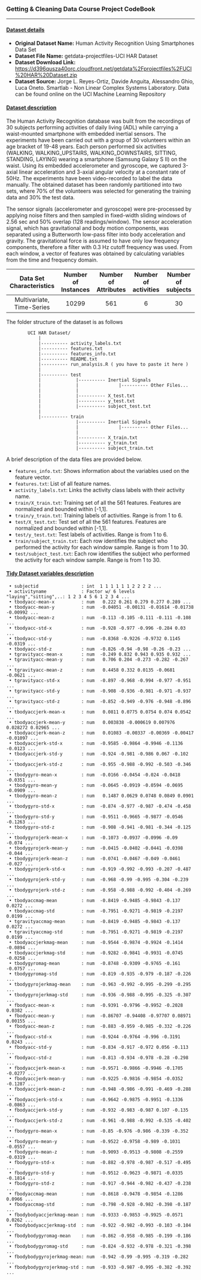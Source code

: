 ### Getting & Cleaning Data Course Project CodeBook
---------------------------------------------------

#### <ins>Dataset details</ins>

 * __Original Dataset Name:__ Human Activity Recognition Using Smartphones Data Set
 * __Dataset File Name:__ getdata-projectfiles-UCI HAR Dataset
 * __Dataset Download Link:__ https://d396qusza40orc.cloudfront.net/getdata%2Fprojectfiles%2FUCI%20HAR%20Dataset.zip
 * __Dataset Source:__ Jorge L. Reyes-Ortiz, Davide Anguita, Alessandro Ghio, Luca Oneto. Smartlab - Non Linear Complex Systems Laboratory. Data can be found online on the UCI Machine Learning Repository 

#### <ins>Dataset description</ins>

The Human Activity Recognition database was built from the recordings of 30 subjects performing activities of daily living (ADL) while carrying a waist-mounted smartphone with embedded inertial sensors. The experiments have been carried out with a group of 30 volunteers within an age bracket of 19-48 years. Each person performed six activities (WALKING, WALKING_UPSTAIRS, WALKING_DOWNSTAIRS, SITTING, STANDING, LAYING) wearing a smartphone (Samsung Galaxy S II) on the waist. Using its embedded accelerometer and gyroscope, we captured 3-axial linear acceleration and 3-axial angular velocity at a constant rate of 50Hz. The experiments have been video-recorded to label the data manually. The obtained dataset has been randomly partitioned into two sets, where 70% of the volunteers was selected for generating the training data and 30% the test data.

The sensor signals (accelerometer and gyroscope) were pre-processed by applying noise filters and then sampled in fixed-width sliding windows of 2.56 sec and 50% overlap (128 readings/window). The sensor acceleration signal, which has gravitational and body motion components, was separated using a Butterworth low-pass filter into body acceleration and gravity. The gravitational force is assumed to have only low frequency components, therefore a filter with 0.3 Hz cutoff frequency was used. From each window, a vector of features was obtained by calculating variables from the time and frequency domain. 

| Data Set Characteristics  | Number of Instances | Number of Attributes  | Number of activities | Number of subjects |
| :-----------------------: | :-----------------: | :-------------------: | :------------------: | :----------------: |
| Multivariate, Time-Series | 10299               | 561                   | 6                    | 30                 |


The folder structure of the dataset is as follows

```	
		UCI HAR Dataset/                                                                                  
   			|                                                                                               
   			|---------- activity_labels.txt                                                                 
   			|---------- features.txt                                                                        
   			|---------- features_info.txt                                                                  
   			|---------- README.txt                                                                  
   			|---------- run_analysis.R ( you have to paste it here )                                                                   
   			|                                                                                             
   			|---------- test                                                                                
   			|             |---------- Inertial Signals                                             
   			|             |               |---------- Other Files...                               
            |             |                                                   
   			|             |---------- X_test.txt                                                   
   			|             |---------- y_test.txt                                                  
   			|             |---------- subject_test.txt                                            
   			|                                                                                     
   			|---------- train                                                                      
   			              |---------- Inertial Signals                                            
   			              |               |---------- Other Files...                            
   			              |                                                                       
   			              |---------- X_train.txt                                                
   			              |---------- y_train.txt                                                 
   			              |---------- subject_train.txt  

``` 

A brief description of the data files are provided below.

- `features_info.txt`: Shows information about the variables used on the feature vector.
- `features.txt`: List of all feature names.
- `activity_labels.txt`: Links the activity class labels with their activity name.
- `train/X_train.txt`: Training set of all the 561 features. Features are normalized and bounded within [-1,1].
- `train/y_train.txt`: Training labels of activities. Range is from 1 to 6.
- `test/X_test.txt`: Test set of all the 561 features. Features are normalized and bounded within [-1,1].
- `test/y_test.txt`: Test labels of activities. Range is from 1 to 6.
- `train/subject_train.txt`: Each row identifies the subject who performed the activity for each window sample. Range is from 1 to 30.
- `test/subject_test.txt`: Each row identifies the subject who performed the activity for each window sample. Range is from 1 to 30.



#### <ins>Tidy Dataset variables description</ins>

```
 • subjectid                : int  1 1 1 1 1 1 2 2 2 2 ...
 • activityname             : Factor w/ 6 levels "laying","sitting",..: 1 2 3 4 5 6 1 2 3 4 ...
 • tbodyacc-mean-x          : num   0.222 0.261 0.279 0.277 0.289 ...
 • tbodyacc-mean-y          : num  -0.04051 -0.00131 -0.01614 -0.01738 -0.00992 ...
 • tbodyacc-mean-z          : num  -0.113 -0.105 -0.111 -0.111 -0.108 ...
 • tbodyacc-std-x           : num  -0.928 -0.977 -0.996 -0.284 0.03 ...
 • tbodyacc-std-y           : num  -0.8368 -0.9226 -0.9732 0.1145 -0.0319 ...
 • tbodyacc-std-z           : num  -0.826 -0.94 -0.98 -0.26 -0.23 ...
 • tgravityacc-mean-x       : num  -0.249 0.832 0.943 0.935 0.932 ...
 • tgravityacc-mean-y       : num   0.706 0.204 -0.273 -0.282 -0.267 ...
 • tgravityacc-mean-z       : num   0.4458 0.332 0.0135 -0.0681 -0.0621 ...
 • tgravityacc-std-x        : num  -0.897 -0.968 -0.994 -0.977 -0.951 ...
 • tgravityacc-std-y        : num  -0.908 -0.936 -0.981 -0.971 -0.937 ...
 • tgravityacc-std-z        : num  -0.852 -0.949 -0.976 -0.948 -0.896 ...
 • tbodyaccjerk-mean-x      : num   0.0811 0.0775 0.0754 0.074 0.0542 ...
 • tbodyaccjerk-mean-y      : num   0.003838 -0.000619 0.007976 0.028272 0.02965 ...
 • tbodyaccjerk-mean-z      : num   0.01083 -0.00337 -0.00369 -0.00417 -0.01097 ...
 • tbodyaccjerk-std-x       : num  -0.9585 -0.9864 -0.9946 -0.1136 -0.0123 ...
 • tbodyaccjerk-std-y       : num  -0.924 -0.981 -0.986 0.067 -0.102 ...
 • tbodyaccjerk-std-z       : num  -0.955 -0.988 -0.992 -0.503 -0.346 ...
 • tbodygyro-mean-x         : num  -0.0166 -0.0454 -0.024 -0.0418 -0.0351 ...
 • tbodygyro-mean-y         : num  -0.0645 -0.0919 -0.0594 -0.0695 -0.0909 ...
 • tbodygyro-mean-z         : num   0.1487 0.0629 0.0748 0.0849 0.0901 ...
 • tbodygyro-std-x          : num  -0.874 -0.977 -0.987 -0.474 -0.458 ...
 • tbodygyro-std-y          : num  -0.9511 -0.9665 -0.9877 -0.0546 -0.1263 ...
 • tbodygyro-std-z          : num  -0.908 -0.941 -0.981 -0.344 -0.125 ...
 • tbodygyrojerk-mean-x     : num  -0.1073 -0.0937 -0.0996 -0.09 -0.074 ...
 • tbodygyrojerk-mean-y     : num  -0.0415 -0.0402 -0.0441 -0.0398 -0.044 ...
 • tbodygyrojerk-mean-z     : num  -0.0741 -0.0467 -0.049 -0.0461 -0.027 ...
 • tbodygyrojerk-std-x      : num  -0.919 -0.992 -0.993 -0.207 -0.487 ...
 • tbodygyrojerk-std-y      : num  -0.968 -0.99 -0.995 -0.304 -0.239 ...
 • tbodygyrojerk-std-z      : num  -0.958 -0.988 -0.992 -0.404 -0.269 ...
 • tbodyaccmag-mean         : num  -0.8419 -0.9485 -0.9843 -0.137 0.0272 ...
 • tbodyaccmag-std          : num  -0.7951 -0.9271 -0.9819 -0.2197 0.0199 ...
 • tgravityaccmag-mean      : num  -0.8419 -0.9485 -0.9843 -0.137 0.0272 ...
 • tgravityaccmag-std       : num  -0.7951 -0.9271 -0.9819 -0.2197 0.0199 ...
 • tbodyaccjerkmag-mean     : num  -0.9544 -0.9874 -0.9924 -0.1414 -0.0894 ...
 • tbodyaccjerkmag-std      : num  -0.9282 -0.9841 -0.9931 -0.0745 -0.0258 ...
 • tbodygyromag-mean        : num  -0.8748 -0.9309 -0.9765 -0.161 -0.0757 ...
 • tbodygyromag-std         : num  -0.819 -0.935 -0.979 -0.187 -0.226 ...
 • tbodygyrojerkmag-mean    : num  -0.963 -0.992 -0.995 -0.299 -0.295 ...
 • tbodygyrojerkmag-std     : num  -0.936 -0.988 -0.995 -0.325 -0.307 ...
 • fbodyacc-mean-x          : num  -0.9391 -0.9796 -0.9952 -0.2028 0.0382 ...
 • fbodyacc-mean-y          : num  -0.86707 -0.94408 -0.97707 0.08971 0.00155 ...
 • fbodyacc-mean-z          : num  -0.883 -0.959 -0.985 -0.332 -0.226 ...
 • fbodyacc-std-x           : num  -0.9244 -0.9764 -0.996 -0.3191 0.0243 ...
 • fbodyacc-std-y           : num  -0.834 -0.917 -0.972 0.056 -0.113 ...
 • fbodyacc-std-z           : num  -0.813 -0.934 -0.978 -0.28 -0.298 ...
 • fbodyaccjerk-mean-x      : num  -0.9571 -0.9866 -0.9946 -0.1705 -0.0277 ...
 • fbodyaccjerk-mean-y      : num  -0.9225 -0.9816 -0.9854 -0.0352 -0.1287 ...
 • fbodyaccjerk-mean-z      : num  -0.948 -0.986 -0.991 -0.469 -0.288 ...
 • fbodyaccjerk-std-x       : num  -0.9642 -0.9875 -0.9951 -0.1336 -0.0863 ...
 • fbodyaccjerk-std-y       : num  -0.932 -0.983 -0.987 0.107 -0.135 ...
 • fbodyaccjerk-std-z       : num  -0.961 -0.988 -0.992 -0.535 -0.402 ...
 • fbodygyro-mean-x         : num  -0.85 -0.976 -0.986 -0.339 -0.352 ...
 • fbodygyro-mean-y         : num  -0.9522 -0.9758 -0.989 -0.1031 -0.0557 ...
 • fbodygyro-mean-z         : num  -0.9093 -0.9513 -0.9808 -0.2559 -0.0319 ...
 • fbodygyro-std-x          : num  -0.882 -0.978 -0.987 -0.517 -0.495 ...
 • fbodygyro-std-y          : num  -0.9512 -0.9623 -0.9871 -0.0335 -0.1814 ...
 • fbodygyro-std-z          : num  -0.917 -0.944 -0.982 -0.437 -0.238 ...
 • fbodyaccmag-mean         : num  -0.8618 -0.9478 -0.9854 -0.1286 0.0966 ...
 • fbodyaccmag-std          : num  -0.798 -0.928 -0.982 -0.398 -0.187 ...
 • fbodybodyaccjerkmag-mean : num  -0.9333 -0.9853 -0.9925 -0.0571 0.0262 ...
 • fbodybodyaccjerkmag-std  : num  -0.922 -0.982 -0.993 -0.103 -0.104 ...
 • fbodybodygyromag-mean    : num  -0.862 -0.958 -0.985 -0.199 -0.186 ...
 • fbodybodygyromag-std     : num  -0.824 -0.932 -0.978 -0.321 -0.398 ...
 • fbodybodygyrojerkmag-mean: num  -0.942 -0.99 -0.995 -0.319 -0.282 ...
 • fbodybodygyrojerkmag-std : num  -0.933 -0.987 -0.995 -0.382 -0.392 ...
 ```